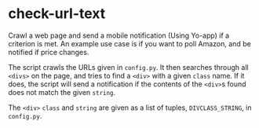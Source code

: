 # check-url-text
Crawl a web page and send a mobile notification (Using Yo-app) if a criterion is met.
An example use case is if you want to poll Amazon, and be notified if price changes. 

The script crawls the URLs given in `config.py`.
It then searches through all `<divs>` on the page, and tries to find a
`<div>` with a given `class` name. If it does, the script will send a notification 
if the contents of the `<div>`s found does not match the given `string`.

The `<div>` `class` and `string` are given as a list of tuples, `DIVCLASS_STRING`, in `config.py`.

